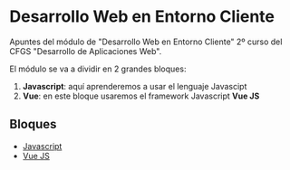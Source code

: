 # Desarrollo Web en Entorno Cliente
Apuntes del módulo de "Desarrollo Web en Entorno Cliente" 2º curso del CFGS "Desarrollo de Aplicaciones Web".

El módulo se va a dividir en 2 grandes bloques:
1. **Javascript**: aquí aprenderemos a usar el lenguaje Javascipt
2. **Vue**: en este bloque usaremos el framework Javascript **Vue JS**

## Bloques
* [Javascript](01-js)
* [Vue JS](02-vue)
